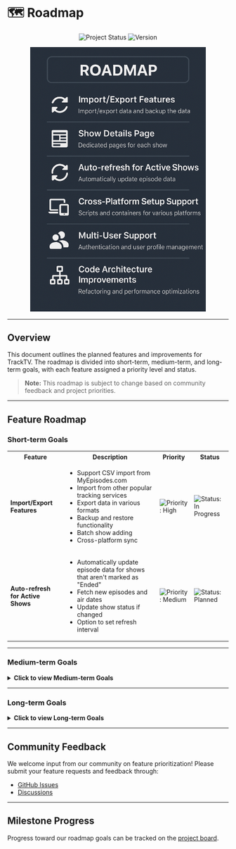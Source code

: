 # 🗺️ Roadmap

<p align="center">
  <img src="https://img.shields.io/badge/Project_Status-Active-brightgreen?style=for-the-badge" alt="Project Status" />
  <img src="https://img.shields.io/badge/Version-1.1.0-orange?style=for-the-badge" alt="Version" />
</p>

<p align="center">
  <img src="images/roadmap.png" alt="Roadmap" width="400">
</p>

---

## Overview

This document outlines the planned features and improvements for TrackTV. The roadmap is divided into short-term, medium-term, and long-term goals, with each feature assigned a priority level and status.

> **Note:** This roadmap is subject to change based on community feedback and project priorities.

---

## Feature Roadmap

### Short-term Goals

<table>
  <tr>
    <th>Feature</th>
    <th>Description</th>
    <th>Priority</th>
    <th>Status</th>
  </tr>
  <tr>
    <td><b>Import/Export Features</b></td>
    <td>
      <ul>
        <li>Support CSV import from MyEpisodes.com</li>
        <li>Import from other popular tracking services</li>
        <li>Export data in various formats</li>
        <li>Backup and restore functionality</li>
        <li>Batch show adding</li>
        <li>Cross-platform sync</li>
      </ul>
    </td>
    <td><img src="https://img.shields.io/badge/Priority-High-green?style=flat-square" alt="Priority: High" /></td>
    <td><img src="https://img.shields.io/badge/Status-In_Progress-blue?style=flat-square" alt="Status: In Progress" /></td>
  </tr>
  <tr>
    <td><b>Auto-refresh for Active Shows</b></td>
    <td>
      <ul>
        <li>Automatically update episode data for shows that aren't marked as "Ended"</li>
        <li>Fetch new episodes and air dates</li>
        <li>Update show status if changed</li>
        <li>Option to set refresh interval</li>
      </ul>
    </td>
    <td><img src="https://img.shields.io/badge/Priority-Medium-yellow?style=flat-square" alt="Priority: Medium" /></td>
    <td><img src="https://img.shields.io/badge/Status-Planned-lightgrey?style=flat-square" alt="Status: Planned" /></td>
  </tr>
</table>

---

### Medium-term Goals

<details>
<summary><strong>Click to view Medium-term Goals</strong></summary>

<table>
  <tr>
    <th>Feature</th>
    <th>Description</th>
    <th>Priority</th>
    <th>Status</th>
  </tr>
  <tr>
    <td><b>Show Details Page</b></td>
    <td>
      <ul>
        <li>Dedicated page for each show with comprehensive information</li>
        <li>Season-by-season breakdown with collapsible sections</li>
        <li>Episode details including summaries and guest stars</li>
        <li>Show statistics and watching patterns</li>
        <li>Cast information and character details</li>
        <li>Related shows recommendations</li>
        <li>User notes and episode ratings</li>
        <li>Progress tracking visualization</li>
      </ul>
    </td>
    <td><img src="https://img.shields.io/badge/Priority-Medium-yellow?style=flat-square" alt="Priority: Medium" /></td>
    <td><img src="https://img.shields.io/badge/Status-Planned-lightgrey?style=flat-square" alt="Status: Planned" /></td>
  </tr>
  <tr>
    <td><b>Calendar View</b></td>
    <td>
      <ul>
        <li>Visual calendar display of upcoming episode air dates</li>
        <li>Month, week, and day view options</li>
        <li>Filtering by show or status</li>
        <li>Integration with show details and episode tracking</li>
        <li>Customizable reminders or notifications (optional)</li>
      </ul>
    </td>
    <td><img src="https://img.shields.io/badge/Priority-Medium-yellow?style=flat-square" alt="Priority: Medium" /></td>
    <td><img src="https://img.shields.io/badge/Status-Planned-lightgrey?style=flat-square" alt="Status: Planned" /></td>
  </tr>
  <tr>
    <td><b>Cross-Platform Setup Support</b></td>
    <td>
      <ul>
        <li>Linux installation script (bash)</li>
        <li>MacOS installation script (bash/zsh)</li>
        <li>Docker containerization for one-click deployment</li>
        <li>Platform-specific database path configurations</li>
        <li>Comprehensive documentation for each platform</li>
        <li>Troubleshooting guides for common platform-specific issues</li>
        <li>CI/CD pipelines for multi-platform testing</li>
      </ul>
    </td>
    <td><img src="https://img.shields.io/badge/Priority-Medium-yellow?style=flat-square" alt="Priority: Medium" /></td>
    <td><img src="https://img.shields.io/badge/Status-Ongoing-blue?style=flat-square" alt="Status: Ongoing" /></td>
  </tr>
  <tr>
    <td><b>Code Architecture Improvements</b></td>
    <td>
      <ul>
        <li>Refactor components for better modularity</li>
        <li>Implement atomic design principles</li>
        <li>Create reusable UI components library</li>
        <li>Improve state management with Redux/Context</li>
        <li>Add comprehensive test coverage</li>
        <li>Implement proper TypeScript types</li>
        <li>Better error handling and logging</li>
        <li>Performance optimizations</li>
      </ul>
    </td>
    <td><img src="https://img.shields.io/badge/Type-Development-lightgrey?style=flat-square" alt="Type: Development" /></td>
    <td><img src="https://img.shields.io/badge/Status-Ongoing-blue?style=flat-square" alt="Status: Ongoing" /></td>
  </tr>
</table>
</details>

---

### Long-term Goals

<details>
<summary><strong>Click to view Long-term Goals</strong></summary>

<table>
  <tr>
    <th>Feature</th>
    <th>Description</th>
    <th>Priority</th>
    <th>Status</th>
  </tr>
  <tr>
    <td><b>Multi-User Support</b></td>
    <td>
      <ul>
        <li>User authentication and authorization system</li>
        <li>Individual user profiles and preferences</li>
        <li>Show sharing between users</li>
        <li>Social features like show recommendations</li>
        <li>Watch history privacy settings</li>
        <li>User roles (admin, regular user)</li>
        <li>User-specific view customization</li>
      </ul>
    </td>
    <td><img src="https://img.shields.io/badge/Priority-Low-lightgrey?style=flat-square" alt="Priority: Low" /></td>
    <td><img src="https://img.shields.io/badge/Status-Planned-lightgrey?style=flat-square" alt="Status: Planned" /></td>
  </tr>
  <tr>
    <td><b>AI Show Assistant</b></td>
    <td>
      <ul>
        <li>Natural language interface for show queries</li>
        <li>Personalized show recommendations based on watching history</li>
        <li>Viewing pattern analysis and insights</li>
        <li>Watch time predictions and scheduling suggestions</li>
        <li>Show similarity analysis</li>
        <li>Mood-based recommendations</li>
        <li>Automated show categorization</li>
        <li>Viewing habit reports and statistics</li>
      </ul>
    </td>
    <td><img src="https://img.shields.io/badge/Priority-Low-lightgrey?style=flat-square" alt="Priority: Low" /></td>
    <td><img src="https://img.shields.io/badge/Status-Planned-lightgrey?style=flat-square" alt="Status: Planned" /></td>
  </tr>
  <tr>
    <td><b>Enhanced Visual Customization & Dark Mode</b></td>
    <td>
      <ul>
        <li>Advanced dark mode with customizable color themes</li>
        <li>User-defined UI color schemes</li>
        <li>Font customization options</li>
        <li>Animated transitions and UI effects</li>
        <li>Responsive layout improvements for all devices</li>
        <li>Accessibility enhancements</li>
        <li>Custom CSS theme support</li>
        <li>Visual density controls (compact/comfortable views)</li>
      </ul>
    </td>
    <td><img src="https://img.shields.io/badge/Priority-Lowest-lightgrey?style=flat-square" alt="Priority: Lowest" /></td>
    <td><img src="https://img.shields.io/badge/Status-Planned-lightgrey?style=flat-square" alt="Status: Planned" /></td>
  </tr>
</table>
</details>

---

## Community Feedback

We welcome input from our community on feature prioritization! Please submit your feature requests and feedback through:

- [GitHub Issues](https://github.com/sagy101/tv-tracker/issues)
- [Discussions](https://github.com/sagy101/tv-tracker/discussions)

---

## Milestone Progress

Progress toward our roadmap goals can be tracked on the [project board](https://github.com/sagy101/tv-tracker/projects). 